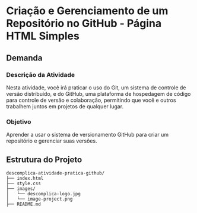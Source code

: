 # Criação e Gerenciamento de um Repositório no GitHub - Página HTML Simples

## Demanda

### Descrição da Atividade
Nesta atividade, você irá praticar o uso do Git, um sistema de controle de versão distribuído, e do GitHub, uma plataforma de hospedagem de código para controle de versão e colaboração, permitindo que você e outros trabalhem juntos em projetos de qualquer lugar.

### Objetivo
Aprender a usar o sistema de versionamento GitHub para criar um repositório e gerenciar suas versões.

## Estrutura do Projeto

```
descomplica-atividade-pratica-github/
├── index.html
├── style.css
├── images/
│   └── descomplica-logo.jpg
│   └── image-project.png
├── README.md
```